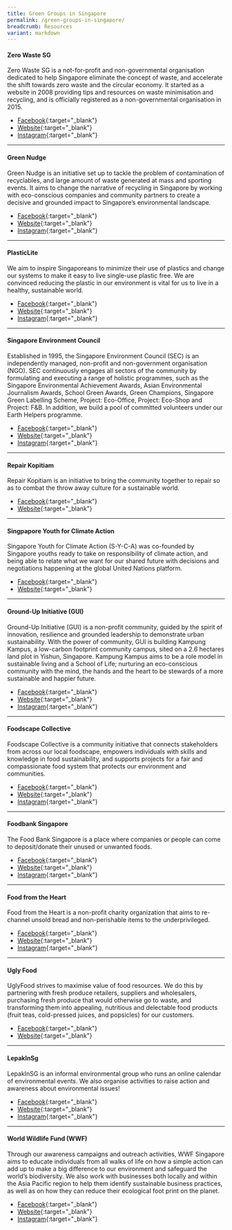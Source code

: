 ```yaml
---
title: Green Groups in Singapore
permalink: /green-groups-in-singapore/
breadcrumb: Resources
variant: markdown
---
```

#### Zero Waste SG

Zero Waste SG is a not-for-profit and non-governmental organisation dedicated to help Singapore eliminate the concept of waste, and accelerate the shift towards zero waste and the circular economy. It started as a website in 2008 providing tips and resources on waste minimisation and recycling, and is officially registered as a non-governmental organisation in 2015.
* [Facebook](https://www.facebook.com/zerowastesg/){:target="_blank"} 
* [Website](http://www.zerowastesg.com){:target="_blank"} 
* [Instagram](https://www.instagram.com/zerowastesingapore){:target="_blank"} 

***************

#### Green Nudge

Green Nudge is an initiative set up to tackle the problem of contamination of recyclables, and large amount of waste generated at mass and sporting events. It aims to change the narrative of recycling in Singapore by working with eco-conscious companies and community partners to create a decisive and grounded impact to Singapore’s environmental landscape.
* [Facebook](https://www.facebook.com/greennudgesg/){:target="_blank"} 
* [Website](https://greennudge.sg/){:target="_blank"} 
* [Instagram](https://www.instagram.com/greennudgesg/){:target="_blank"} 

***************

#### PlasticLite

We aim to inspire Singaporeans to minimize their use of plastics and change our systems to make it easy to live single-use plastic free. We are convinced reducing the plastic in our environment is vital for us to live in a healthy, sustainable world.
* [Facebook](https://www.facebook.com/pg/SayNoToPlasticsSG){:target="_blank"} 
* [Website](http://plasticlite.sg){:target="_blank"} 
* [Instagram](https://www.instagram.com/plasticlitesg/){:target="_blank"} 

***************

#### Singapore Environment Council

Established in 1995, the Singapore Environment Council (SEC) is an independently managed, non-profit and non-government organisation (NGO). SEC continuously engages all sectors of the community by formulating and executing a range of holistic programmes, such as the Singapore Environmental Achievement Awards, Asian Environmental Journalism Awards, School Green Awards, Green Champions, Singapore Green Labelling Scheme, Project: Eco-Office, Project: Eco-Shop and Project: F&amp;B. In addition, we build a pool of committed volunteers under our Earth Helpers programme.
* [Facebook](https://www.facebook.com/SingaporeEnvironmentCouncil/){:target="_blank"} 
* [Website](http://www.sec.org.sg/){:target="_blank"} 
* [Instagram](https://www.instagram.com/secsingapore){:target="_blank"} 

***************

#### Repair Kopitiam

Repair Kopitiam is an initiative to bring the community together to repair so as to combat the throw away culture for a sustainable world.

* [Facebook](https://www.facebook.com/repairkopitiam/){:target="_blank"} 
* [Website](http://repairkopitiam.sg){:target="_blank"} 


***************

#### Singpapore Youth for Climate Action

Singapore Youth for Climate Action (S-Y-C-A) was co-founded by Singapore youths ready to take on responsibility of climate action, and being able to relate what we want for our shared future with decisions and negotiations happening at the global United Nations platform. 
* [Facebook](https://www.facebook.com/sgyouthclimateaction/){:target="_blank"} 
* [Website](https://sgyouthforclimateaction.com/){:target="_blank"} 

***************

#### Ground-Up Initiative (GUI)

Ground-Up Initiative (GUI) is a non-profit community, guided by the spirit of innovation, resilience and grounded leadership to demonstrate urban sustainability. With the power of community, GUI is building Kampung Kampus, a low-carbon footprint community campus, sited on a 2.6 hectares land plot in Yishun, Singapore. Kampung Kampus aims to be a role model in sustainable living and a School of Life; nurturing an eco-conscious community with the mind, the hands and the heart to be stewards of a more sustainable and happier future.

* [Facebook](https://www.facebook.com/groundupinitiative/){:target="_blank"} 
* [Website](https://groundupinitiative.org){:target="_blank"} 
* [Instagram](https://www.instagram.com/groundupinitiative/){:target="_blank"} 

***************

#### Foodscape Collective

Foodscape Collective is a community initiative that connects stakeholders from across our local foodscape, empowers individuals with skills and knowledge in food sustainability, and supports projects for a fair and compassionate food system that protects our environment and communities.

* [Facebook](https://www.facebook.com/FoodscapeCollective/){:target="_blank"} 
* [Website](https://foodscapecollective.org){:target="_blank"} 
* [Instagram](https://www.instagram.com/foodscapecollective/){:target="_blank"} 

***************

#### Foodbank Singapore

The Food Bank Singapore is a place where companies or people can come to deposit/donate their unused or unwanted foods.

* [Facebook](https://www.facebook.com/pg/thefoodbanksingapore){:target="_blank"} 
* [Website](https://www.foodbank.sg){:target="_blank"} 
* [Instagram](https://www.instagram.com/foodbanksg/){:target="_blank"} 

***************

#### Food from the Heart

Food from the Heart is a non-profit charity organization that aims to re-channel unsold bread and non-perishable items to the underprivileged.

* [Facebook](https://www.facebook.com/foodheart/){:target="_blank"} 
* [Website](https://foodheart.org/){:target="_blank"} 
* [Instagram](https://www.instagram.com/foodfromtheheartsg/){:target="_blank"} 

***************


#### Ugly Food

UglyFood strives to maximise value of food resources. We do this by partnering with fresh produce retailers, suppliers and wholesalers, purchasing fresh produce that would otherwise go to waste, and transforming them into appealing, nutritious and delectable food products (fruit teas, cold-pressed juices, and popsicles) for our customers.

* [Facebook](https://www.facebook.com/uglyfoodco/){:target="_blank"} 
* [Website](https://www.uglyfood.com.sg/){:target="_blank"}

***************

#### LepakInSg

LepakInSG is an informal environmental group who runs an online calendar of environmental events. We also organise activities to raise action and awareness about environmental issues!

* [Facebook](https://www.facebook.com/lepakinsg/){:target="_blank"} 
* [Website](https://lepakinsg.wordpress.com){:target="_blank"} 
* [Instagram](https://www.instagram.com/lepakinsg/){:target="_blank"} 

***************


#### World Wildlife Fund (WWF)

Through our awareness campaigns and outreach activities, WWF Singapore aims to educate individuals from all walks of life on how a simple action can add up to make a big difference to our environment and safeguard the world’s biodiversity. We also work with businesses both locally and within the Asia Pacific region to help them identify sustainable business practices, as well as on how they can reduce their ecological foot print on the planet.

* [Facebook](https://www.facebook.com/wwfsg){:target="_blank"} 
* [Website](http://www.wwf.sg/){:target="_blank"} 
* [Instagram](https://www.instagram.com/wwfsg/){:target="_blank"} 

<!--
***************

#### Name of NGO

* [Facebook](){:target="_blank"} 
* [Website](){:target="_blank"} 
* [Instagram](){:target="_blank"} 

***************


#### Name of NGO

* [Facebook](){:target="_blank"} 
* [Website](){:target="_blank"} 
* [Instagram](){:target="_blank"} 
-->